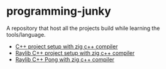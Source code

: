 # programming-junky

A repository that host all the projects build while learning the tools/language.

- [C++ project setup with zig c++ compiler](./c++/zig-cpp)
- [Raylib C++ project setup with zig c++ compiler](./c++/raylib-intro)
- [Raylib C++ Pong with zig c++ compiler](./c++/pong)
